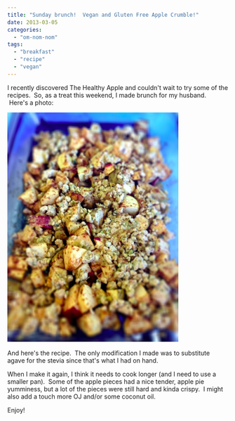 ```yaml
---
title: "Sunday brunch!  Vegan and Gluten Free Apple Crumble!"
date: 2013-03-05
categories: 
  - "om-nom-nom"
tags: 
  - "breakfast"
  - "recipe"
  - "vegan"
---
```


I recently discovered The Healthy Apple and couldn't wait to try some of the recipes.  So, as a treat this weekend, I made brunch for my husband.  Here's a photo:

![Apple Crumble](images/Photo1-12.jpg)

And here's the recipe.  The only modification I made was to substitute agave for the stevia since that's what I had on hand.

When I make it again, I think it needs to cook longer (and I need to use a smaller pan).  Some of the apple pieces had a nice tender, apple pie yumminess, but a lot of the pieces were still hard and kinda crispy.  I might also add a touch more OJ and/or some coconut oil.

Enjoy!
